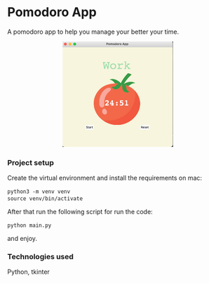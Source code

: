 # Pomodoro App

A pomodoro app to help you manage your better your time.
 
<p align="center">
    <img src="images/pomodoro-app.png" width="50%" height="50%"/>
</p>


<h3> Project setup </h3>
 
Create the virtual environment and install the requirements on mac:
<br/>
```
python3 -m venv venv
source venv/bin/activate
```
After that run the following script for run the code:


```
python main.py
```
and enjoy.


<h3> Technologies used </h3>

Python, tkinter
